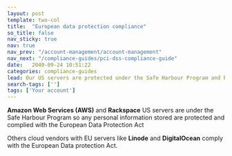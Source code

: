 ```yaml
---
layout: post
template: two-col
title:  "European data protection compliance"
so_title: false
nav_sticky: true
nav: true
nav_prev: "/account-management/account-management"
nav_next: "/compliance-guides/pci-dss-compliance-guide"
date:   2040-09-24 10:51:22
categories: compliance-guides
lead: Our US servers are protected under the Safe Harbour Program and EU servers under the EU Data Protection Act
search-tags: ['']
tags: ['Your account']
---
```


**Amazon Web Services (AWS)** and **Rackspace** US servers are under the Safe Harbour Program so any personal information stored are protected and complied with the European Data Protection Act

Others cloud vendors with EU servers like **Linode** and **DigitalOcean** comply with the European Data protection Act.